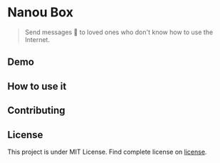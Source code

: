 # Nanou Box

> Send messages 💌 to loved ones who don't know how to use the Internet.

## Demo

<gif here>

## How to use it

## Contributing

## License

This project is under MIT License. Find complete license on [license](license).
